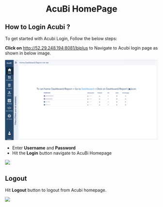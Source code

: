 



<center><h1>AcuBi HomePage</h1></center>

## How to Login Acubi ?

To get started with Acubi Login, Follow the below steps:

**Click on**  http://52.29.248.194:8081/biplus  to Navigate to Acubi login page as shown in below image.

![enter image description here](https://raw.githubusercontent.com/sv18042016/fp1/bb5d4c9f6814109a9645827e267e716c0d044c2a/images/New_version5/Homepage_v5.png)

-  Enter  **Username** and **Password**
- Hit the  **Login** button navigate to AcuBi  Homepage

![
](https://raw.githubusercontent.com/sv18042016/fp1/master/images/New_version5/Homepage_v5.png)

## Logout

Hit **Logout** button to logout from Acubi homepage.

![
](https://raw.githubusercontent.com/sv18042016/fp1/master/images/New_version5/UD_Logout.png)

<!--stackedit_data:
eyJoaXN0b3J5IjpbMTEyNTE2NjAzNSwxNzMyNjY5Njk1LC00ND
MwMTY2NDIsMjczMTcxNjc3LDQzNTg4OTk5NywxMDk3MzE5MTk3
LC05MTg0NzM5OTUsLTIwMDUxNjcxMTUsMjc4NjIwNzgzLC0xMT
g0ODQ5Nzc2XX0=
-->
